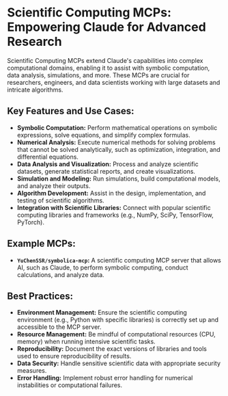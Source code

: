 
# Scientific Computing MCPs: Empowering Claude for Advanced Research

Scientific Computing MCPs extend Claude's capabilities into complex computational domains, enabling it to assist with symbolic computation, data analysis, simulations, and more. These MCPs are crucial for researchers, engineers, and data scientists working with large datasets and intricate algorithms.

## Key Features and Use Cases:

*   **Symbolic Computation:** Perform mathematical operations on symbolic expressions, solve equations, and simplify complex formulas.
*   **Numerical Analysis:** Execute numerical methods for solving problems that cannot be solved analytically, such as optimization, integration, and differential equations.
*   **Data Analysis and Visualization:** Process and analyze scientific datasets, generate statistical reports, and create visualizations.
*   **Simulation and Modeling:** Run simulations, build computational models, and analyze their outputs.
*   **Algorithm Development:** Assist in the design, implementation, and testing of scientific algorithms.
*   **Integration with Scientific Libraries:** Connect with popular scientific computing libraries and frameworks (e.g., NumPy, SciPy, TensorFlow, PyTorch).

## Example MCPs:

*   **`YuChenSSR/symbolica-mcp`:** A scientific computing MCP server that allows AI, such as Claude, to perform symbolic computing, conduct calculations, and analyze data.

## Best Practices:

*   **Environment Management:** Ensure the scientific computing environment (e.g., Python with specific libraries) is correctly set up and accessible to the MCP server.
*   **Resource Management:** Be mindful of computational resources (CPU, memory) when running intensive scientific tasks.
*   **Reproducibility:** Document the exact versions of libraries and tools used to ensure reproducibility of results.
*   **Data Security:** Handle sensitive scientific data with appropriate security measures.
*   **Error Handling:** Implement robust error handling for numerical instabilities or computational failures.

